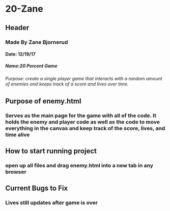 # 20-Zane
## Header
### Made By Zane Bjornerud
#### Date: 12/19/17

##### Name:20 Percent Game

###### Purpose: create a single player game that interacts with a random amount of enemies and keeps track of a score and lives over time. 

## Purpose of enemy.html

### Serves as the main page for the game with all of the code. It holds the enemy and player code as well as the code to move everything in the canvas and keep track of the score, lives, and time alive

## How to start running project

### open up all files and drag enemy.html into a new tab in any browser


## Current Bugs to Fix

### Lives still updates after game is over
